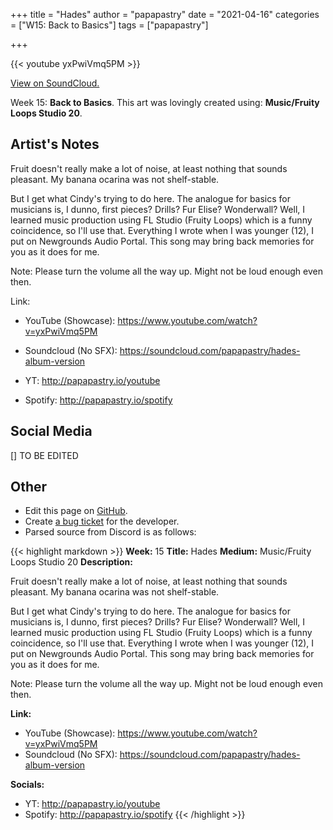 +++
title =       "Hades"
author =      "papapastry"
date =        "2021-04-16"
categories =  ["W15: Back to Basics"]
tags =        ["papapastry"]

+++


{{< youtube yxPwiVmq5PM >}}

[View on SoundCloud.](https://soundcloud.com/papapastry/hades-album-version)


Week 15: **Back to Basics**. This art was lovingly created using: **Music/Fruity Loops Studio 20**.

## Artist's Notes

Fruit doesn't really make a lot of noise, at least nothing that sounds pleasant. My banana ocarina was not shelf-stable.

But I get what Cindy's trying to do here. The analogue for basics for musicians is, I dunno, first pieces? Drills? Fur Elise? Wonderwall? Well, I learned music production using FL Studio (Fruity Loops) which is a funny coincidence, so I'll use that. Everything I wrote when I was younger (12), I put on Newgrounds Audio Portal. This song may bring back memories for you as it does for me.

Note: Please turn the volume all the way up. Might not be loud enough even then.

Link:

- YouTube (Showcase): https://www.youtube.com/watch?v=yxPwiVmq5PM
- Soundcloud (No SFX): <https://soundcloud.com/papapastry/hades-album-version>

- YT: <http://papapastry.io/youtube>
- Spotify: <http://papapastry.io/spotify>

## Social Media

[] TO BE EDITED

## Other

- Edit this page on [GitHub](https://github.com/teaminkling/web-refresh/edit/main/blog/content/blog/papapastry-week-15-a473.md).
- Create [a bug ticket](https://github.com/teaminkling/web-refresh/issues/new?assignees=&labels=bug&template=problem-report.md&title=) for the developer.
- Parsed source from Discord is as follows:

{{< highlight markdown >}}
**Week:** 15
**Title:** Hades
**Medium:** Music/Fruity Loops Studio 20
**Description:**

Fruit doesn't really make a lot of noise, at least nothing that sounds pleasant. My banana ocarina was not shelf-stable.

But I get what Cindy's trying to do here. The analogue for basics for musicians is, I dunno, first pieces? Drills? Fur Elise? Wonderwall? Well, I learned music production using FL Studio (Fruity Loops) which is a funny coincidence, so I'll use that. Everything I wrote when I was younger (12), I put on Newgrounds Audio Portal. This song may bring back memories for you as it does for me.

Note: Please turn the volume all the way up. Might not be loud enough even then.

**Link:**

- YouTube (Showcase): https://www.youtube.com/watch?v=yxPwiVmq5PM
- Soundcloud (No SFX): <https://soundcloud.com/papapastry/hades-album-version>

**Socials:**

- YT: <http://papapastry.io/youtube>
- Spotify: <http://papapastry.io/spotify>
{{< /highlight >}}